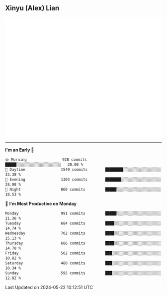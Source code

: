 ## Xinyu (Alex) Lian

!["Alex"](metrics-main.svg)

---
<!--START_SECTION:waka-->
**I'm an Early 🐤** 

```text
🌞 Morning                928 commits         █████░░░░░░░░░░░░░░░░░░░░   20.00 % 
🌆 Daytime                1549 commits        ████████░░░░░░░░░░░░░░░░░   33.38 % 
🌃 Evening                1303 commits        ███████░░░░░░░░░░░░░░░░░░   28.08 % 
🌙 Night                  860 commits         █████░░░░░░░░░░░░░░░░░░░░   18.53 % 
```
📅 **I'm Most Productive on Monday** 

```text
Monday                   991 commits         █████░░░░░░░░░░░░░░░░░░░░   21.36 % 
Tuesday                  684 commits         ████░░░░░░░░░░░░░░░░░░░░░   14.74 % 
Wednesday                702 commits         ████░░░░░░░░░░░░░░░░░░░░░   15.13 % 
Thursday                 686 commits         ████░░░░░░░░░░░░░░░░░░░░░   14.78 % 
Friday                   502 commits         ███░░░░░░░░░░░░░░░░░░░░░░   10.82 % 
Saturday                 480 commits         ███░░░░░░░░░░░░░░░░░░░░░░   10.34 % 
Sunday                   595 commits         ███░░░░░░░░░░░░░░░░░░░░░░   12.82 % 
```



 Last Updated on 2024-05-22 10:12:51 UTC
<!--END_SECTION:waka-->
